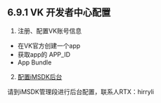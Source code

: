 ## 6.9.1 VK 开发者中心配置

1. 注册、配置VK账号信息

  * 在VK官方创建一个app
  * 获取app的 APP_ID
  * App Bundle



2. [配置iMSDK后台](../../Server/README.md)

 请到iMSDK管理段进行后台配置，联系人RTX：hirryli